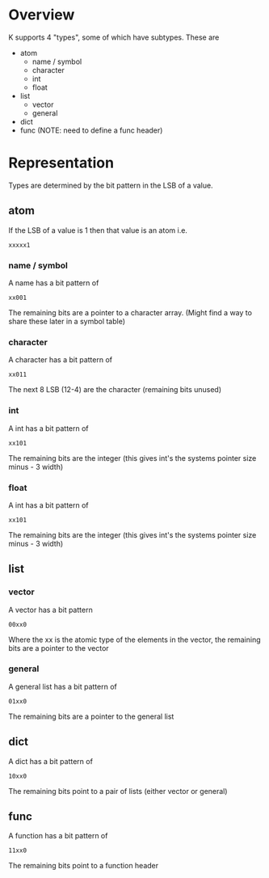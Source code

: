 # Overview

K supports 4 "types", some of which have subtypes. These are
  * atom
    * name / symbol
    * character
    * int
    * float
  * list
    * vector
    * general
  * dict
  * func (NOTE: need to define a func header)

# Representation

Types are determined by the bit pattern in the LSB of a value.

## atom

If the LSB of a value is 1 then that value is an atom i.e.
```
xxxxx1
```

### name / symbol

A name has a bit pattern of
```
xx001
```
The remaining bits are a pointer to a character array. (Might find a way to
share these later in a symbol table)

### character

A character has a bit pattern of
```
xx011
```
The next 8 LSB (12-4) are the character (remaining bits unused)

### int

A int has a bit pattern of
```
xx101
```
The remaining bits are the integer (this gives int's the systems pointer size
minus - 3 width)

### float

A int has a bit pattern of
```
xx101
```
The remaining bits are the integer (this gives int's the systems pointer size
minus - 3 width)

## list

### vector

A vector has a bit pattern
```
00xx0
```
Where the xx is the atomic type of the elements in the vector, the remaining
bits are a pointer to the vector

### general

A general list has a bit pattern of
```
01xx0
```
The remaining bits are a pointer to the general list

## dict

A dict has a bit pattern of
```
10xx0
```
The remaining bits point to a pair of lists (either vector or general)

## func

A function has a bit pattern of
```
11xx0
```
The remaining bits point to a function header
